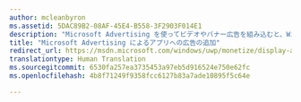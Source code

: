 ```yaml
---
author: mcleanbyron
ms.assetid: 5DAC89B2-08AF-45E4-B558-3F2903F014E1
description: "Microsoft Advertising を使ってビデオやバナー広告を組み込むと、Windows アプリでより多くの収益を得ることができます。 広告は、PC、タブレット、電話用の Windows アプリに表示されます。 Windows デベロッパー センター ダッシュボードを使って、広告のパフォーマンスをリアルタイムで監視できます。"
title: "Microsoft Advertising によるアプリへの広告の追加"
redirect_url: https://msdn.microsoft.com/windows/uwp/monetize/display-ads-in-your-app
translationtype: Human Translation
ms.sourcegitcommit: 6530fa257ea3735453a97eb5d916524e750e62fc
ms.openlocfilehash: 4b8f71249f9358fcc6127b83a7ade10895f5c64e

---
```


 



<!--HONumber=Jun16_HO4-->


